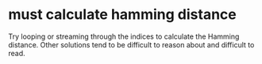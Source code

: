 # must calculate hamming distance

Try looping or streaming through the indices to calculate the Hamming distance.
Other solutions tend to be difficult to reason about and difficult to read.